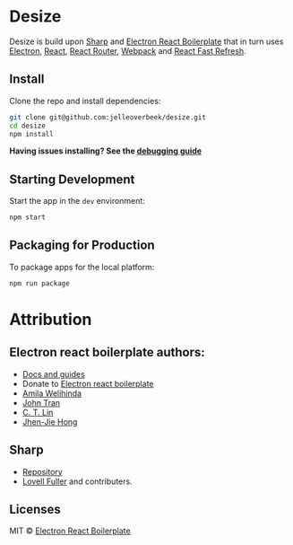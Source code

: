 # Desize

<p>
  Desize is build upon <a href="https://github.com/lovell/sharp">Sharp</a> and <a href="https://github.com/electron-react-boilerplate/electron-react-boilerplate">Electron React Boilerplate</a> that in turn uses <a href="https://electron.atom.io/">Electron</a>, <a href="https://facebook.github.io/react/">React</a>, <a href="https://github.com/reactjs/react-router">React Router</a>, <a href="https://webpack.js.org/">Webpack</a> and <a href="https://www.npmjs.com/package/react-refresh">React Fast Refresh</a>.
</p>

## Install

Clone the repo and install dependencies:

```bash
git clone git@github.com:jelleoverbeek/desize.git
cd desize
npm install
```

**Having issues installing? See the [debugging guide](https://github.com/electron-react-boilerplate/electron-react-boilerplate/issues/400)**

## Starting Development

Start the app in the `dev` environment:

```bash
npm start
```

## Packaging for Production

To package apps for the local platform:

```bash
npm run package
```

# Attribution

## Electron react boilerplate authors:
- [Docs and guides](https://electron-react-boilerplate.js.org/docs/installation)
- Donate to [Electron react boilerplate](https://opencollective.com/electron-react-boilerplate-594)
- [Amila Welihinda](https://github.com/amilajack)
- [John Tran](https://github.com/jooohhn)
- [C. T. Lin](https://github.com/chentsulin)
- [Jhen-Jie Hong](https://github.com/jhen0409)

## Sharp
- [Repository](https://github.com/lovell/sharp)
- [Lovell Fuller](https://github.com/lovell) and contributers.

## Licenses

MIT © [Electron React Boilerplate](https://github.com/electron-react-boilerplate)
